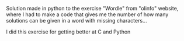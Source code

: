Solution made in python to the exercise "Wordle" from "olinfo" website, where I had to make a code that gives me the number of how many solutions can be given in a word with missing characters...

I did this exercise for getting better at C and Python
